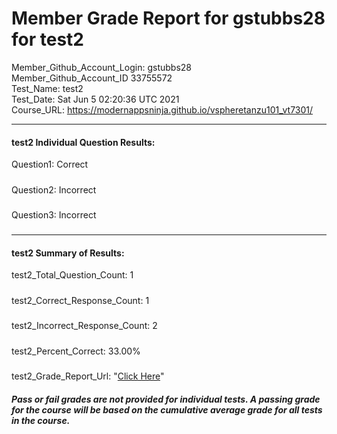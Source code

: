 # Member Grade Report for gstubbs28 for test2  
   
Member_Github_Account_Login: gstubbs28  
Member_Github_Account_ID 33755572  
Test_Name: test2  
Test_Date: Sat Jun  5 02:20:36 UTC 2021  
Course_URL: https://modernappsninja.github.io/vspheretanzu101_vt7301/  
   
---  
#### test2 Individual Question Results:  
Question1: Correct  
#####  
Question2: Incorrect  
#####  
Question3: Incorrect  
#####  
---  
#### test2 Summary of Results:  
test2_Total_Question_Count: 1  
#####  
test2_Correct_Response_Count: 1  
#####  
test2_Incorrect_Response_Count: 2  
#####  
test2_Percent_Correct: 33.00%  
#####  
test2_Grade_Report_Url: "[Click Here](https://github.com/modernappsninjas/gstubbs28/blob/main/static/userdata/courses/vspheretanzu101_vt7301/grade_report.pr484.test2.md)"
##### Pass or fail grades are not provided for individual tests. A passing grade for the course will be based on the cumulative average grade for all tests in the course.  
